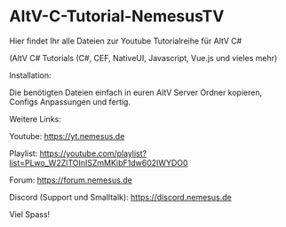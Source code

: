 # AltV-C-Tutorial-NemesusTV
Hier findet Ihr alle Dateien zur Youtube Tutorialreihe für AltV C#

(AltV C# Tutorials (C#, CEF, NativeUI, Javascript, Vue.js und vieles mehr)


Installation:

Die benötigten Dateien einfach in euren AltV Server Ordner kopieren, Configs Anpassungen und fertig.


Weitere Links:

Youtube: https://yt.nemesus.de

Playlist: https://youtube.com/playlist?list=PLwo_W2ZlTOInISZmMKibF1dw602IWYDO0

Forum: https://forum.nemesus.de

Discord (Support und Smalltalk): https://discord.nemesus.de

Viel Spass!

